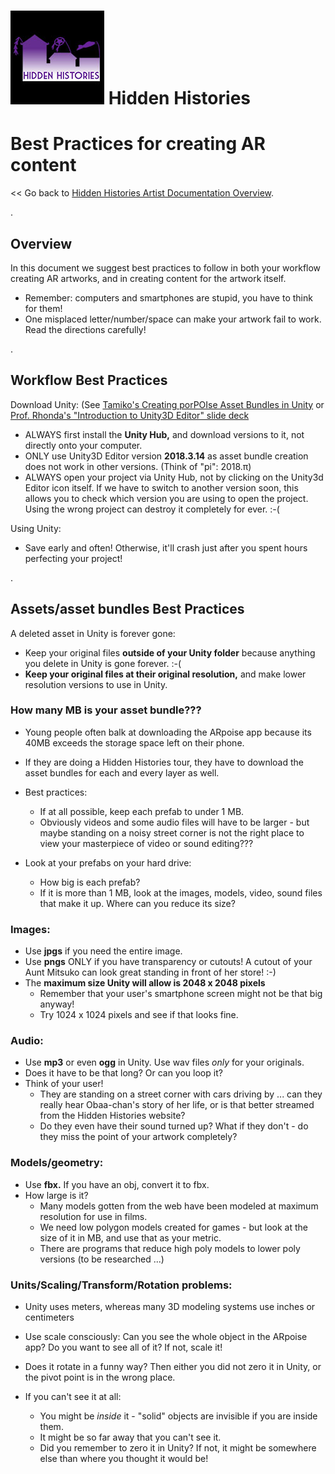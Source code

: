 
# ![Hidden Histories Logo](images/hiddenhistories-logo.png) Hidden Histories

# Best Practices for creating AR content
<< Go back to [Hidden Histories Artist Documentation Overview](http://hiddenhistoriesjtown.org/documentation).

.

## Overview

In this document we suggest best practices to follow in both your workflow creating AR artworks, and in creating content for the artwork itself. 
- Remember: computers and smartphones are stupid, you have to think for them!
- One misplaced letter/number/space can make your artwork fail to work. Read the directions carefully!

.
 
## Workflow Best Practices

Download Unity: 
(See [Tamiko's Creating porPOIse Asset Bundles in Unity]( https://github.com/Hidden-Histories/Public-Resources/blob/master/documentation/CreatingAssetBundles.md#-hidden-histories) or [Prof. Rhonda's "Introduction to Unity3D Editor" slide deck](https://docs.google.com/presentation/d/1CzzGu4zK2a9VsXfM0WVPNGqtQfGEr30u67TTrWYI8qU/edit#slide=id.g7f6e1f9622_0_516)
- ALWAYS first install the **Unity Hub,** and download versions to it, not directly onto your computer.
- ONLY use Unity3D Editor version **2018.3.14** as asset bundle creation does not work in other versions. (Think of "pi": 2018.π)
- ALWAYS open your project via Unity Hub, not by clicking on the Unity3d Editor icon itself. If we have to switch to another version soon, this allows you to check which version you are using to open the project. Using the wrong project can destroy it completely for ever. :-(

Using Unity:
- Save early and often! Otherwise, it'll crash just after you spent hours perfecting your project!


.
 
## Assets/asset bundles Best Practices

A deleted asset in Unity is forever gone:
- Keep your original files **outside of your Unity folder** because anything you delete in Unity is gone forever. :-(
- **Keep your original files at their original resolution,** and make lower resolution versions to use in Unity.

### How many MB is your asset bundle??? 
- Young people often balk at downloading the ARpoise app because its 40MB exceeds the storage space left on their phone.
- If they are doing a Hidden Histories tour, they have to download the asset bundles for each and every layer as well. 

- Best practices:
  - If at all possible, keep each prefab to under 1 MB.
  - Obviously videos and some audio files will have to be larger - but maybe standing on a noisy street corner is not the right place to view your masterpiece of video or sound editing???

- Look at your prefabs on your hard drive: 
  - How big is each prefab?
  - If it is more than 1 MB, look at the images, models, video, sound files that make it up. Where can you reduce its size?

### Images:
- Use **jpgs** if you need the entire image.
- Use **pngs** ONLY if you have transparency or cutouts! A cutout of your Aunt Mitsuko can look great standing in front of her store! :-)
- The **maximum size Unity will allow is 2048 x 2048 pixels**
  - Remember that your user's smartphone screen might not be that big anyway!
  - Try 1024 x 1024 pixels and see if that looks fine.

### Audio:
- Use **mp3** or even **ogg** in Unity. Use wav files *only* for your originals. 
- Does it have to be that long? Or can you loop it?
- Think of your user! 
  - They are standing on a street corner with cars driving by ... can they really hear Obaa-chan's story of her life, or is that better streamed from the Hidden Histories website?
  - Do they even have their sound turned up? What if they don't - do they miss the point of your artwork completely?

### Models/geometry:
- Use **fbx.** If you have an obj, convert it to fbx.
- How large is it? 
  - Many models gotten from the web have been modeled at maximum resolution for use in films.
  - We need low polygon models created for games - but look at the size of it in MB, and use that as your metric.
  - There are programs that reduce high poly models to lower poly versions (to be researched ...)
  
### Units/Scaling/Transform/Rotation problems: 
 - Unity uses meters, whereas many 3D modeling systems use inches or centimeters
 - Use scale consciously: Can you see the whole object in the ARpoise app? Do you want to see all of it? If not, scale it!
 - Does it rotate in a funny way? Then either you did not zero it in Unity, or the pivot point is in the wrong place.
 
- If you can't see it at all:
  - You might be *inside* it - "solid" objects are invisible if you are inside them.
  - It might be so far away that you can't see it.
  - Did you remember to zero it in Unity? If not, it might be somewhere else than where you thought it would be!
  


